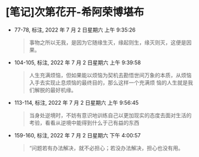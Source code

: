 # [笔记]次第花开-希阿荣博堪布


-   77-78, 标注, 2022 年 7 月 2 日星期六 上午 9:35:26

    > 事物之所以无我，是因为它随缘生灭，缘起则生，缘灭则灭，这便是因果。

-   104-105, 标注, 2022 年 7 月 2 日星期六 上午 9:39:58

    > 人生充满烦恼，但如果能以烦恼为契机去勘悟世间万象的本质，从烦恼入手去实现止息烦恼的最终目的，那么这样一个充满烦
    > 恼的人生就是我们解脱的最好机缘。

-   113-114, 标注, 2022 年 7 月 2 日星期六 上午 9:56:45

    > 当身处逆境时，不妨有意识地训练自己以更加现实的态度去面对生活的考验，看看从逆境中能得到什么于己有益的东西

-   159-160, 标注, 2022 年 7 月 2 日星期六 下午 4:00:57

    > “问题若有办法解决，就不必担心；若没办法解决，担心也没有用。

